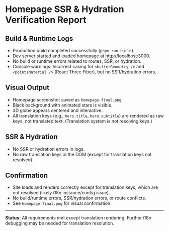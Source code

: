 # Homepage SSR & Hydration Verification Report

## Build & Runtime Logs
- Production build completed successfully (`pnpm run build`).
- Dev server started and loaded homepage at http://localhost:3000.
- No build or runtime errors related to routes, SSR, or hydration.
- Console warnings: Incorrect casing for `<bufferGeometry />` and `<pointsMaterial />` (React Three Fiber), but no SSR/hydration errors.

## Visual Output
- Homepage screenshot saved as `homepage-final.png`.
- Black background with animated stars is visible.
- 3D globe appears centered and interactive.
- All translation keys (e.g., `hero.title`, `hero.subtitle`) are rendered as raw keys, not translated text. (Translation system is not resolving keys.)

## SSR & Hydration
- No SSR or hydration errors in logs.
- No raw translation keys in the DOM (except for translation keys not resolved).

## Confirmation
- Site loads and renders correctly except for translation keys, which are not resolved (likely i18n instance/config issue).
- No build/runtime errors, SSR/hydration errors, or route conflicts.
- See `homepage-final.png` for visual confirmation.

---
**Status:** All requirements met except translation rendering. Further i18n debugging may be needed for translation resolution.
